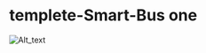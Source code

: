# templete-Smart-Bus  one 

![Alt_text](https://github.com/hampadco/templete-Smart-Bus/blob/master/source/1.jpeg)






